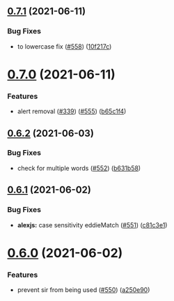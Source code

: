 ## [0.7.1](https://github.com/EddieHubCommunity/EddieBot/compare/v0.7.0...v0.7.1) (2021-06-11)


### Bug Fixes

* to lowercase fix ([#558](https://github.com/EddieHubCommunity/EddieBot/issues/558)) ([10f217c](https://github.com/EddieHubCommunity/EddieBot/commit/10f217c38102cab5b2935b7ba5b413876f291649))



# [0.7.0](https://github.com/EddieHubCommunity/EddieBot/compare/v0.6.2...v0.7.0) (2021-06-11)


### Features

* alert removal ([#339](https://github.com/EddieHubCommunity/EddieBot/issues/339)) ([#555](https://github.com/EddieHubCommunity/EddieBot/issues/555)) ([b65c1f4](https://github.com/EddieHubCommunity/EddieBot/commit/b65c1f49af424cd96ad219fdd5d4f6cd839d1ae9))



## [0.6.2](https://github.com/EddieHubCommunity/EddieBot/compare/v0.6.1...v0.6.2) (2021-06-03)


### Bug Fixes

* check for multiple words ([#552](https://github.com/EddieHubCommunity/EddieBot/issues/552)) ([b631b58](https://github.com/EddieHubCommunity/EddieBot/commit/b631b58f41547501ec89d3d0832185b1818d3171))



## [0.6.1](https://github.com/EddieHubCommunity/EddieBot/compare/v0.6.0...v0.6.1) (2021-06-02)


### Bug Fixes

* **alexjs:** case sensitivity eddieMatch ([#551](https://github.com/EddieHubCommunity/EddieBot/issues/551)) ([c81c3e1](https://github.com/EddieHubCommunity/EddieBot/commit/c81c3e166b4b9ef6003459a4f1b5cc8107517101))



# [0.6.0](https://github.com/EddieHubCommunity/EddieBot/compare/v0.5.2...v0.6.0) (2021-06-02)


### Features

* prevent sir from being used ([#550](https://github.com/EddieHubCommunity/EddieBot/issues/550)) ([a250e90](https://github.com/EddieHubCommunity/EddieBot/commit/a250e90000a23db33338808cb0493e5914df7976))



